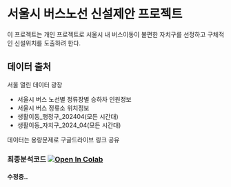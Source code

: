 # 서울시 버스노선 신설제안 프로젝트
이 프로젝트는 개인 프로젝트로 서울시 내 버스이동이 불편한 자치구를 선정하고 구체적인 신설위치를 도출하려 한다.

## 데이터 출처
서울 열린 데이터 광장
- 서울시 버스 노선별 정류장별 승하차 인원정보
- 서울시 버스 정류소 위치정보
- 생활이동_행정구_202404(모든 시간대)
- 생활이동_자치구_2024_04(모든 시간대)

데이터는 용량문제로 구글드라이브 링크 공유

### 최종분석코드 [![Open In Colab](https://colab.research.google.com/assets/colab-badge.svg)](https://colab.research.google.com/github/username/repository/blob/main/notebooks/analysis.ipynb)

#### 수정중..
